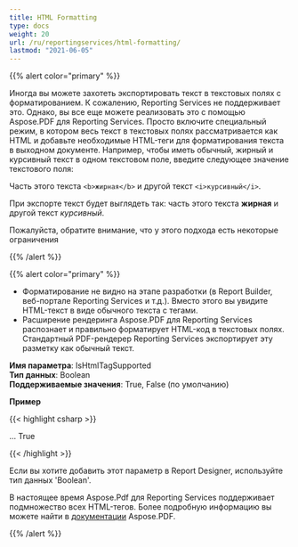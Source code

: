 ```yaml
---
title: HTML Formatting
type: docs
weight: 20
url: /ru/reportingservices/html-formatting/
lastmod: "2021-06-05"
---
```


{{% alert color="primary" %}}

Иногда вы можете захотеть экспортировать текст в текстовых полях с форматированием. К сожалению, Reporting Services не поддерживает это. Однако, вы все еще можете реализовать это с помощью Aspose.PDF для Reporting Services. Просто включите специальный режим, в котором весь текст в текстовых полях рассматривается как HTML и добавьте необходимые HTML-теги для форматирования текста в выходном документе. Например, чтобы иметь обычный, жирный и курсивный текст в одном текстовом поле, введите следующее значение текстового поля:

Часть этого текста ```<b>жирная</b>``` и другой текст ```<i>курсивный</i>```.

При экспорте текст будет выглядеть так: часть этого текста **жирная** и другой текст *курсивный*.

Пожалуйста, обратите внимание, что у этого подхода есть некоторые ограничения

{{% /alert %}}

{{% alert color="primary" %}}

- Форматирование не видно на этапе разработки (в Report Builder, веб-портале Reporting Services и т.д.).  Вместо этого вы увидите HTML-текст в виде обычного текста с тегами.
- Расширение рендеринга Aspose.PDF для Reporting Services распознает и правильно форматирует HTML-код в текстовых полях. Стандартный PDF-рендерер Reporting Services экспортирует эту разметку как обычный текст.

**Имя параметра**: IsHtmlTagSupported  
**Тип данных**: Boolean  
**Поддерживаемые значения**: True, False (по умолчанию)   

**Пример**

{{< highlight csharp >}}

 <Render>
...
    <Extension Name="APPDF" Type=" Aspose.PDF.ReportingServices.Renderer,Aspose.PDF.ReportingServices ">
    <Configuration>
    <IsHtmlTagSupported >True</IsHtmlTagSupported>
    </Configuration>
    </Extension>
</Render>

{{< /highlight >}}

Если вы хотите добавить этот параметр в Report Designer, используйте тип данных 'Boolean'.

В настоящее время Aspose.Pdf для Reporting Services поддерживает подмножество всех HTML-тегов. Более подробную информацию вы можете найти в [документации](https://docs.aspose.com/pdf/net/add-text-to-pdf-file/#add-html-string-using-dom) Aspose.PDF.

{{% /alert %}}